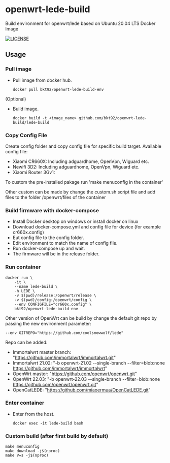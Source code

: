 # openwrt-lede-build
Build environment for openwrt/lede based on Ubuntu 20.04 LTS Docker Image 

[![LICENSE](https://img.shields.io/github/license/mashape/apistatus.svg?style=flat-square&label=License)](https://github.com/bkt92/openwrt-lede-build/blob/main/README.md)

## Usage

### Pull image

- Pull image from docker hub.
  
  ```shell
  docker pull bkt92/openwrt-lede-build-env
  ```

(Optional)
- Build image.
  
  ```shell
  docker build -t <image_name> github.com/bkt92/openwrt-lede-build/lede-build
  ```
### Copy Config File
Create config folder and copy config file for specific build target.
Available config file:
- Xiaomi CR660X: Including adguardhome, OpenVpn, Wiguard etc.
- Newifi 3D2: Including adguardhome, OpenVpn, Wiguard etc.
- Xiaomi Router 3Gv1: 

To custom the pre-installed pakage run 'make menuconfig in the container'

Other custom can be made by change the custom.sh script file and add files to the folder /openwrt/files of the container

### Build firmware with docker-compose
- Install Docker desktop on windows or install docker on linux
- Download docker-compose.yml and config file for device (for example cr660x.config)
- Eut config file to the config folder.
- Edit environment to match the name of config file.
- Run docker-compose up and wait.
- The firmware will be in the release folder. 

### Run container

```shell
docker run \
    -it \
    --name lede-build \
    -h LEDE \
    -v $(pwd)/release:/openwrt/release \
    -v $(pwd)/config:/openwrt/config \
    --env CONFIGFILE="cr660x.config" \
    bkt92/openwrt-lede-build-env
```

Other version of OpenWrt can be build by change the default git repo by passing the new environment parameter:
```shell
--env GITREPO="https://github.com/coolsnowwolf/lede"
```
Repo can be added:

- Immortalwrt master branch: "https://github.com/immortalwrt/immortalwrt.git"
- Immortalwrt 21.02: "-b openwrt-21.02 --single-branch --filter=blob:none https://github.com/immortalwrt/immortalwrt"
- OpenWrt master: "https://github.com/openwrt/openwrt.git"
- OpenWrt 22.03:  "-b openwrt-22.03 --single-branch --filter=blob:none https://github.com/openwrt/openwrt.git"
- OpenCatLEDE: "https://github.com/miaoermua/OpenCatLEDE.git"


### Enter container

- Enter from the host.
  
  ```shell
  docker exec -it lede-build bash
  ```

### Custom build (after first build by default)

```shell
make menuconfig
make download -j$(nproc)
make V=s -j$(nproc)
```
